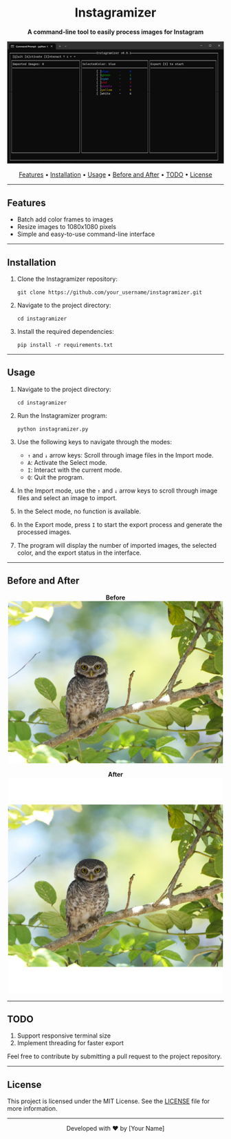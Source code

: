 
<h1 align="center">
  Instagramizer
</h1>

<p align="center">
  <strong>A command-line tool to easily process images for Instagram</strong>
</p>

<p align="center">
  <img src="screenshot.png" alt="Instagramizer Screenshot">
</p>

<p align="center">
  <a href="#features">Features</a> •
  <a href="#installation">Installation</a> •
  <a href="#usage">Usage</a> •
  <a href="#before-and-after">Before and After</a> •
  <a href="#todo">TODO</a> •
  <a href="#license">License</a>
</p>

---

## Features

- Batch add color frames to images
- Resize images to 1080x1080 pixels
- Simple and easy-to-use command-line interface

---

## Installation

1. Clone the Instagramizer repository:

   ```shell
   git clone https://github.com/your_username/instagramizer.git
   ```

2. Navigate to the project directory:

   ```shell
   cd instagramizer
   ```

3. Install the required dependencies:

   ```shell
   pip install -r requirements.txt
   ```

---

## Usage

1. Navigate to the project directory:

   ```shell
   cd instagramizer
   ```

2. Run the Instagramizer program:

   ```shell
   python instagramizer.py
   ```

3. Use the following keys to navigate through the modes:

   - `↑` and `↓` arrow keys: Scroll through image files in the Import mode.
   - `A`: Activate the Select mode.
   - `I`: Interact with the current mode.
   - `Q`: Quit the program.

4. In the Import mode, use the `↑` and `↓` arrow keys to scroll through image files and select an image to import.

5. In the Select mode, no function is available.

6. In the Export mode, press `I` to start the export process and generate the processed images.

7. The program will display the number of imported images, the selected color, and the export status in the interface.

---

## Before and After

<p align="center">
  <strong>Before</strong>
  <br>
  <img src="before_image.jpg" alt="Before Image" width="500">
</p>

<p align="center">
  <strong>After</strong>
  <br>
  <img src="after_image.jpg" alt="After Image" width="500">
</p>

---

## TODO

1. Support responsive terminal size
2. Implement threading for faster export

Feel free to contribute by submitting a pull request to the project repository.

---

## License

This project is licensed under the MIT License. See the [LICENSE](LICENSE) file for more information.

---

<p align="center">
  Developed with ❤️ by [Your Name]
</p>
